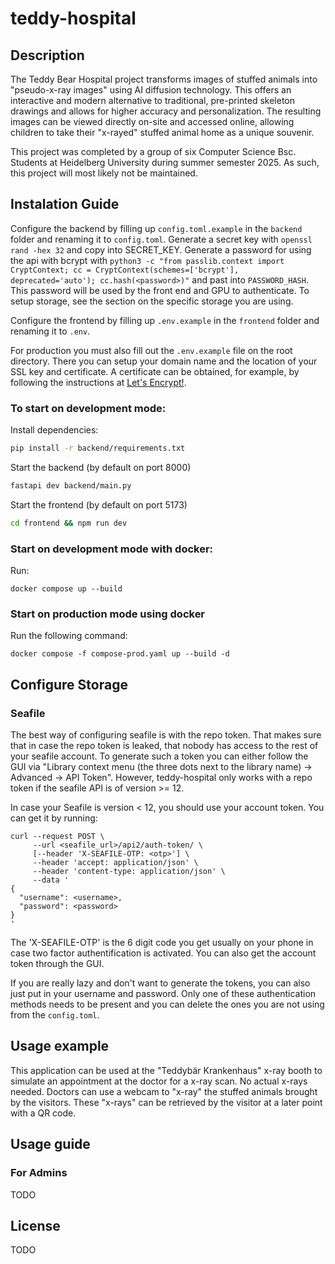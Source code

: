 # teddy-hospital

## Description


The Teddy Bear Hospital project transforms images of stuffed animals into "pseudo-x-ray images" using AI diffusion technology. This offers an interactive and modern alternative to traditional, pre-printed skeleton drawings and allows for higher accuracy and personalization. The resulting images can be viewed directly on-site and accessed online, allowing children to take their "x-rayed" stuffed animal home as a unique souvenir.

This project was completed by a group of six Computer Science Bsc. Students at Heidelberg University during summer semester 2025. As such, this project will most likely not be maintained.

## Instalation Guide

Configure the backend by filling up `config.toml.example` in the `backend` folder and renaming it to `config.toml`.
Generate a secret key with `openssl rand -hex 32` and copy into SECRET_KEY.
Generate a password for using the api with bcrypt with `python3 -c "from passlib.context import CryptContext; cc = CryptContext(schemes=['bcrypt'], deprecated='auto'); cc.hash(<password>)"` and past into `PASSWORD_HASH`. This password will be used by the front end and GPU to authenticate.
To setup storage, see the section on the specific storage you are using.

Configure the frontend by filling up `.env.example` in the `frontend` folder and renaming it to `.env`.

For production you must also fill out the `.env.example` file on the root directory. There you can setup your domain name and the location of your SSL key and certificate. A certificate can be obtained, for example, by following the instructions at [Let's Encrypt!](https://letsencrypt.org/).

### To start on development mode:

Install dependencies:

```bash
pip install -r backend/requirements.txt
```

Start the backend (by default on port 8000)

```bash
fastapi dev backend/main.py
```

Start the frontend (by default on port 5173)

```bash
cd frontend && npm run dev
```

### Start on development mode with docker:

Run:

```
docker compose up --build
```

### Start on production mode using docker

Run the following command:

```
docker compose -f compose-prod.yaml up --build -d
```

## Configure Storage

### Seafile

The best way of configuring seafile is with the repo token. That makes sure that in case the repo token is leaked,
that nobody has access to the rest of your seafile account. To generate such a token you can either follow the GUI
via "Library context menu (the three dots next to the library name) -> Advanced -> API Token". However, teddy-hospital only works with a repo token if the seafile API is of version >= 12.

In case your Seafile is version < 12, you should use your account token. You can get it by running:

```
curl --request POST \
     --url <seafile_url>/api2/auth-token/ \
     [--header 'X-SEAFILE-OTP: <otp>'] \
     --header 'accept: application/json' \
     --header 'content-type: application/json' \
     --data '
{
  "username": <username>,
  "password": <password>
}
'
```

The 'X-SEAFILE-OTP' is the 6 digit code you get usually on your phone in case two factor authentification is activated. You can also get the account token through the GUI.

If you are really lazy and don't want to generate the tokens, you can also just put in your username and password. Only one of these authentication methods needs to be present and you can delete the ones you are not using from the `config.toml`.

## Usage example

This application can be used at the "Teddybär Krankenhaus" x-ray booth to simulate an appointment at the doctor for a x-ray scan.
No actual x-rays needed.
Doctors can use a webcam to "x-ray" the stuffed animals brought by the visitors.
These "x-rays" can be retrieved by the visitor at a later point with a QR code.

## Usage guide

### For Admins

TODO



## License

TODO
